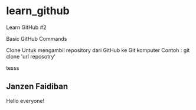 # learn_github
Learn GitHub #2

Basic GitHub Commands

Clone
Untuk mengambil repository dari GitHub ke Git komputer
Contoh : 
git clone 'url reposotry'

tesss


## Janzen Faidiban
Hello everyone!


